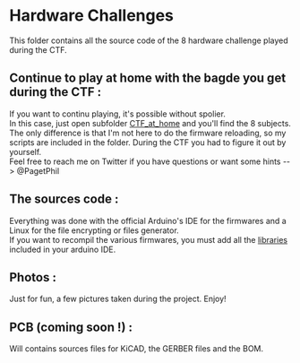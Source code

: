 # Hardware Challenges

This folder contains all the source code of the 8 hardware challenge played during the CTF.

## Continue to play at home with the bagde you get during the CTF :

If you want to continu playing, it's possible without spolier.          
In this case, just open subfolder [CTF_at_home](CTF_at_home/) and you'll find the 8 subjects.             
The only difference is that I'm not here to do the firmware reloading, so my scripts are included in the folder. During the CTF you had to figure it out by yourself.           
Feel free to reach me on Twitter if you have questions or want some hints  --> @PagetPhil       

## The sources code :

Everything was done with the official Arduino's IDE for the firmwares and a Linux for the file encrypting or files generator.          
If you want to recompil the various firmwares, you must add all the [libraries](Sources/Libraries/) included in your arduino IDE.         

## Photos :

Just for fun, a few pictures taken during the project. Enjoy!                

## PCB (coming soon !) :

Will contains sources files for KiCAD, the GERBER files and the BOM.               
                      

